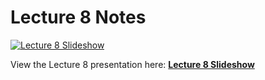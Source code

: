 # Lecture 8 Notes

[![Lecture 8 Slideshow](https://gitpitch.com/assets/badge.svg)](https://gitpitch.com/CWRU-EECS301-S18/syllabus/master?p=/Lectures/Lecture08/Slides)

View the Lecture 8 presentation here: [**Lecture 8 Slideshow**](https://gitpitch.com/CWRU-EECS301-S18/syllabus/master?p=/Lectures/Lecture08/Slides)
